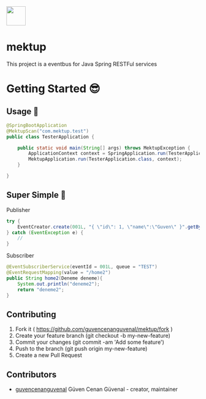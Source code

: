 <img src="https://user-images.githubusercontent.com/11555504/63654181-88b75100-c77f-11e9-9b68-e85c2969923e.png" width="50" height="50" />


# mektup

This project is a eventbus for Java Spring RESTFul services

# Getting Started :sunglasses:

## Usage :rocket:

```java
@SpringBootApplication
@MektupScan("com.mektup.test")
public class TesterApplication {

	public static void main(String[] args) throws MektupException {
		ApplicationContext context = SpringApplication.run(TesterApplication.class, args);
		MektupApplication.run(TesterApplication.class, context);
	}

}
```

## Super Simple :checkered_flag:

Publisher

```java
try {
    EventCreator.create(001L, "{ \"id\": 1, \"name\":\"Guven\" }".getBytes());
} catch (EventException e) {
    //
}
```

Subscriber

```java
@EventSubscriberService(eventId = 001L, queue = "TEST")
@EventRequestMapping(value = "/home2")
public String home2(Deneme deneme){
    System.out.println("deneme2");
    return "deneme2";
}
```

## Contributing

1. Fork it ( https://github.com/guvencenanguvenal/mektup/fork )
2. Create your feature branch (git checkout -b my-new-feature)
3. Commit your changes (git commit -am 'Add some feature')
4. Push to the branch (git push origin my-new-feature)
5. Create a new Pull Request

## Contributors

- [guvencenanguvenal](https://github.com/guvencenanguvenal) Güven Cenan Güvenal - creator, maintainer

